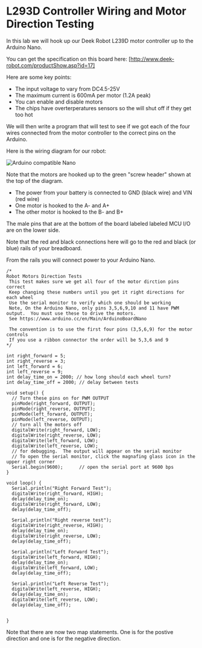 # L293D Controller Wiring and Motor Direction Testing

In this lab we will hook up our Deek Robot L239D motor controller up to 
the Arduino Nano.  

You can get the specification on this board here:
[http://www.deek-robot.com/productShow.asp?id=17]

Here are some key points:
* The input voltage to vary from DC4.5-25V
* The maximum current is 600mA per motor (1.2A peak)
* You can enable and disable motors
* The chips have overterperatures sensors so the will shut off if they get too hot

We will then write a program that will test to see if we got each of the 
four wires connected from the motor controller to the correct pins on the Arduino.

Here is the wiring diagram for our robot:

![Arduino compatible Nano](deek-robot-motor-controller-wiring.jpg)

Note that the motors are hooked up to the green "screw header" shown at the top of the diagram.
* The power from your battery is connected to GND (black wire) and VIN (red wire)
* One motor is hooked to the A- and A+
* The other motor is hooked to the B- and B+


The male pins that are at the bottom of the board labeled labeled MCU I/O are on the lower side.

Note that the red and black connections here will go to the red and black (or blue) rails of your breadboard.

From the rails you will connect power to your Arduino Nano.

```
/*
Robot Motors Direction Tests
 This test makes sure we get all four of the motor dirction pins correct
 Keep changing these numbers until you get it right directions for each wheel
 Use the serial monitor to verify which one should be working
 Note, On the Arduino Nano, only pins 3,5,6,9,10 and 11 have PWM output.  You must use these to drive the motors.
 See https://www.arduino.cc/en/Main/ArduinoBoardNano
 
 The convention is to use the first four pins (3,5,6,9) for the motor controls
 If you use a ribbon connector the order will be 5,3,6 and 9
*/

int right_forward = 5;
int right_reverse = 3;
int left_forward = 6;
int left_reverse = 9;
int delay_time_on = 2000; // how long should each wheel turn?
int delay_time_off = 2000; // delay between tests

void setup() {
  // Turn these pins on for PWM OUTPUT
  pinMode(right_forward, OUTPUT);
  pinMode(right_reverse, OUTPUT); 
  pinMode(left_forward, OUTPUT); 
  pinMode(left_reverse, OUTPUT);
  // turn all the motors off
  digitalWrite(right_forward, LOW);
  digitalWrite(right_reverse, LOW);
  digitalWrite(left_forward, LOW);
  digitalWrite(left_reverse, LOW);
  // for debugging.  The output will appear on the serial monitor
  // To open the serial monitor, click the magnafing glass icon in the upper right corner
  Serial.begin(9600);      // open the serial port at 9600 bps
}

void loop() {
  Serial.println("Right Forward Test");
  digitalWrite(right_forward, HIGH);
  delay(delay_time_on);
  digitalWrite(right_forward, LOW);
  delay(delay_time_off);
  
  Serial.println("Right reverse test");
  digitalWrite(right_reverse, HIGH);
  delay(delay_time_on);
  digitalWrite(right_reverse, LOW);
  delay(delay_time_off);
  
  Serial.println("Left Forward Test");
  digitalWrite(left_forward, HIGH);
  delay(delay_time_on);
  digitalWrite(left_forward, LOW);
  delay(delay_time_off);
  
  Serial.println("Left Reverse Test");
  digitalWrite(left_reverse, HIGH);
  delay(delay_time_on);
  digitalWrite(left_reverse, LOW);
  delay(delay_time_off);
  
  
}
```
Note that there are now two map statements.  One is for the postive direction and one is for the negative direction.
